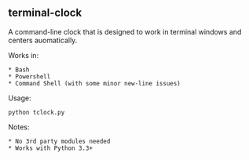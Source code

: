 terminal-clock
--------------

A command-line clock that is designed to work in terminal windows and centers auomatically.


Works in:

    * Bash
    * Powershell
    * Command Shell (with some minor new-line issues)

Usage:

    python tclock.py

Notes:
    
    * No 3rd party modules needed
    * Works with Python 3.3+ 